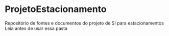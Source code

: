﻿# ProjetoEstacionamento
Repositório de fontes e documentos do projeto de SI para estacionamentos
Leia antes de usar essa pasta
